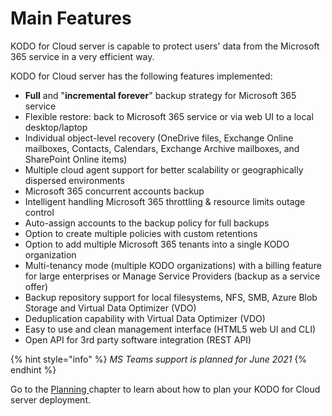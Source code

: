 # Main Features

KODO for Cloud server is capable to protect users' data from the Microsoft 365 service in a very efficient way. 

KODO for Cloud server has the following features implemented: 

* **Full** and "**incremental forever**" backup strategy for Microsoft 365 service 
* Flexible restore: back to Microsoft 365 service or via web UI to a local desktop/laptop
* Individual object-level recovery \(OneDrive files, Exchange Online mailboxes, Contacts, Calendars, Exchange Archive mailboxes, and SharePoint Online items\)
* Multiple cloud agent support for better scalability or geographically dispersed environments
* Microsoft 365 concurrent accounts backup 
* Intelligent handling Microsoft 365 throttling & resource limits outage control
* Auto-assign accounts to the backup policy for full  backups
* Option to create multiple policies with custom retentions 
* Option to add multiple Microsoft 365 tenants into a single KODO organization 
* Multi-tenancy mode \(multiple KODO organizations\) with a billing feature for large enterprises or Manage Service Providers \(backup as a service offer\) 
* Backup repository support for local filesystems, NFS, SMB, Azure Blob Storage and Virtual Data Optimizer \(VDO\)
* Deduplication capability with Virtual Data Optimizer \(VDO\)
* Easy to use and clean management interface \(HTML5 web UI and CLI\)
* Open API for 3rd party software integration \(REST API\)

{% hint style="info" %}
_MS Teams support is planned for June 2021_
{% endhint %}

Go to the [Planning ](../planning/)chapter to learn about how to plan your KODO for Cloud server deployment.

